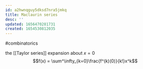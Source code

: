 ```yaml
---
id: a2hwnqguy5dksd7nra5jmkq
title: Maclaurin series
desc: ''
updated: 1656470281731
created: 1654530812035
---
```

#combinatorics 

the [[Taylor series]] expansion about $x = 0$
$$f(x) = \sum^\infty_{k=0}\frac{f^(k)(0)}{k!}x^k$$
